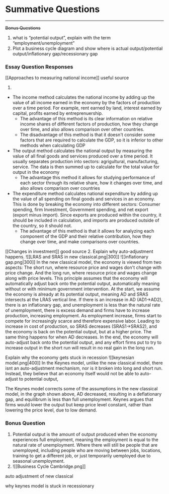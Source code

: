 # Summative Questions
---

~~Bonus Questions~~
1. what is “potential output”, explain with the term “employment/unemployment” 
2. Plot a business cycle diagram and show where is 
actual output/potential output/inflationary gap/recessionary gap


### Essay Question Responses
[[Approaches to measuring national income]] useful source

1. 
- The income method calculates the national income by adding up the value of all income earned in the economy by the factors of production over a time period. For example, rent earned by land, interest earned by capital, profits earned by entreprenuership. 
	- The advantage of this method is its clear information on relative income shares of different factors of production, how they change over time, and also allows comparison over other countries.
	- The disadvantage of this method is that it doesn't consider some factors that are required to calculate the GDP, so it is inferior to other methods when calculating GDP
- The output method calculates the national output by measuring the value of all final goods and services produced over a time period. It usually separates production into sectors: agrigultural, manufacturing, service. The data is then summed up to calculate for the total value for output in the economy
	- The advantage this method it allows for studying performance of each sector through its relative share, how it changes over time, and also allows comparison over countries
- The expenditure method calculates national expenditure by adding up the value of all spending on final goods and services in an economy. This is done by breaking the economy into different sectors: Consumer spending, firm Investment, Government spending, and net export (export minus import). Since exports are produced within the country, it should be included in calculation, and imports are produced outside of the country, so it should not.
	- The advantage of this method is that it allows for analyzing each component of the GDP and their relative contribution, how they change over time, and make comparisons over countries.

[[Changes in investment]] good source
2. 
Explain why auto-adjustment happens.
![[LRAS and SRAS in new classical.png|300]]
![[inflationary gap.png|300]]
In the new classical model, the economy is viewed from two aspects: The short run, where resource price and wages don't change with price change. And the long run, where resource price and wages change along with price levels. This principle assumes that the economy will automatically adjust back onto the potential output, automatically meaning without or with minimum government intervention. At the start, we assume the economy is already at its potential output, meaning AD and SRAS intersects at the LRAS vertical line. If there is an increase in AD (AD1->AD2), there is an inflationary gap, and unemployment is less than the natural rate of unemployment, there is excess demand and firms have to increase production, increasing employment. As employment increase, firms start to compete for increasingly scarce and therefore expensive labor. Leading to increase in cost of production, so SRAS decreases (SRAS1->SRAS2), and the economy is back on the potential output, but at a higher price. The same thing happens for when AD decreases. In the end, the economy will auto-adjust back onto the potential output, and any effort firms put to try to increase output in the short run will result in no real gain in the long run.

Explain why the economy gets stuck in recession
![[keynesian model.png|400]]
In the Keynes model, unlike the new classical model, there isnt an auto-adjustment mechanism, nor is it broken into long and short run. Instead, they believe that an economy itself would not be able to auto-adjust to potential output, 

The Keynes model corrects some of the assumptions in the new classical model, in the graph shown above, AD decreased, resulting in a deflationary gap, and equilibrum is less than full unemployment. Keynes argues that firms would lower the output but keep price level constant, rather than lowering the price level, due to low demand. 


### Bonus Question
1. Potential output is the amount of output produced when the economy experiences full employment, meaning the employment is equal to the natural rate of unemployment. Where there will still be people that are unemployed, including people who are moving between jobs, locations, training to get a different job, or just temporarily uemployed due to seasonal unemployment.
2. ![[Business Cycle Cambridge.png]] 

auto adjustment of new classical

why keynes model is stuck in recessionary